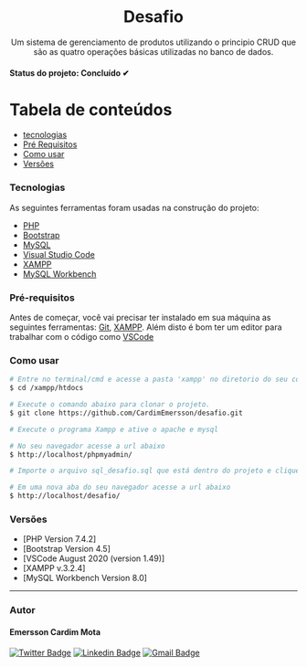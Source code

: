 <h1 align="center">
    Desafio
</h1>
<p align="center">Um sistema de gerenciamento de produtos utilizando o principio CRUD que são as quatro operações básicas utilizadas no banco de dados.</p>

<h4> Status do projeto: Concluído ✔ </h4>

Tabela de conteúdos
=================
<!--ts-->
   * [tecnologias](#tecnologias)
   * [Pré Requisitos](#pré-requisitos)
   * [Como usar](#como-usar)
   * [Versões](#versões)
<!--te-->

### Tecnologias

As seguintes ferramentas foram usadas na construção do projeto:

- [PHP](https://www.php.net/)
- [Bootstrap](https://getbootstrap.com/)
- [MySQL](https://www.mysql.com/)
- [Visual Studio Code](https://code.visualstudio.com/)
- [XAMPP](https://www.apachefriends.org/pt_br/index.html)
- [MySQL Workbench](https://www.mysql.com/products/workbench/)

### Pré-requisitos

Antes de começar, você vai precisar ter instalado em sua máquina as seguintes ferramentas:
[Git](https://git-scm.com), [XAMPP](https://www.apachefriends.org/pt_br/index.html).
Além disto é bom ter um editor para trabalhar com o código como [VSCode](https://code.visualstudio.com/)

### Como usar

```bash
# Entre no terminal/cmd e acesse a pasta 'xampp' no diretorio do seu computador, logo após a pasta 'htdocs'
$ cd /xampp/htdocs

# Execute o comando abaixo para clonar o projeto.
$ git clone https://github.com/CardimEmersson/desafio.git

# Execute o programa Xampp e ative o apache e mysql

# No seu navegador acesse a url abaixo
$ http://localhost/phpmyadmin/

# Importe o arquivo sql_desafio.sql que está dentro do projeto e clique em executar

# Em uma nova aba do seu navegador acesse a url abaixo
$ http://localhost/desafio/
```
### Versões
- [PHP Version 7.4.2]
- [Bootstrap Version 4.5]
- [VSCode August 2020 (version 1.49)]
- [XAMPP v.3.2.4]
- [MySQL Workbench Version 8.0] 
---
### Autor
<h4>Emersson Cardim Mota</h4>

[![Twitter Badge](https://img.shields.io/badge/-@EmerssonCardim-1ca0f1?style=flat-square&labelColor=1ca0f1&logo=twitter&logoColor=white&link=https://twitter.com/EmerssonCardim)](https://twitter.com/EmerssonCardim) 
[![Linkedin Badge](https://img.shields.io/badge/-EmerssonCardim-blue?style=flat-square&logo=Linkedin&logoColor=white&link=https://www.linkedin.com/in/emersson-cardim/)](https://www.linkedin.com/in/emersson-cardim/) 
[![Gmail Badge](https://img.shields.io/badge/-emerssonmota123@gmail.com-c14438?style=flat-square&logo=Gmail&logoColor=white&link=mailto:emerssonmota123@gmail.com)](mailto:emerssonmota123@gmail.com)
